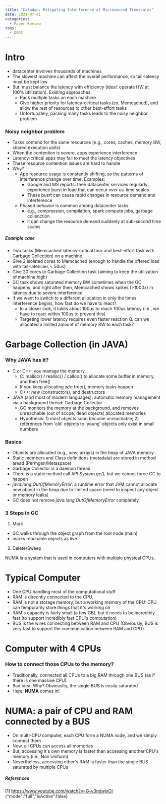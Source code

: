 ```yaml
---
title: "Caladan: Mitigating Interference at Microsecond Timescales"
date: 2021-07-01
categories:
  - Paper Review
tags:
  - OSDI
---
```


# Intro
- datacenter involves thousands of machines 
- The slowest machine can affect the overall performance, so tail-latency must be kept low
- But, must balance the latency with efficiency (ideal: operate HW at 100% utilization). Existing approaches:
  + Pack multiple tasks on each machine
  + Give higher priority for latency-ciritical tasks (ex. Memcached), and allow the rest of resources to other best-effort tasks
  + Unfortunately, packing many tasks leads to the noisy neighbor problem 

### Noisy neighbor problem
- Tasks contend for the same resources (e.g., cores, caches, memory BW, shared execution units)
- When the contention is severe, apps experience interference
- Latency-critical apps may fail to meet the latency objectives
- These resource contention issues are hard to handle 
- Why? 
  + App resource usage is constantly shifting, so the patterns of interference change over time. Examples:
    * Google and MS reports: their datacenter services regularly experience burst in load that can occur over us-time scales
    * These busrt can cause rapid changes in resource demand and interference
  + Phased behavior is common among datacenter tasks 
    * e.g., compression, compilation, spark compute jobs, garbage collenction
    * it can change the resource demand suddenly at sub-second time scales
  
##### Example case 
- Two tasks (Memcached latency-critical task and best-effort task with Garbage Collection) on a machine
- Give 2 isolated cores to Memcached (enough to handle the offered load with tail-latencies < 50us)
- Give 20 cores to Garbage Collection task (aiming to keep the utilization of machine high)
- GC task shows saturated memory BW sometimes when the GC happens, and right after then, Memcached shows spikes (>1000x) in latency due to severe interference 
- If we want to switch to a different allocation in only the times interference begins, how fast do we have to react?
  + In a closer look, it takes about 100us to reach 100us latency (i.e., we have to react within 100us to prevent this)
  + Targeting lower latency requires even faster reaction
Q. can we allocated a limited amount of memory BW to each task?


# Garbage Collection (in JAVA)
### Why JAVA has it?
- C or C++: you manage the memory. 
  + C: malloc() / realloc() / calloc() to allocate some buffer in memory, and then free() 
  + If you keep allocating w/o free(), memory leaks happen
  + C++: *new* (constructors), and destructors
- JAVA (and most of modern languages): automatic memory management via a background thread: Garbage Collector 
  + GC monitors the memory at the background, and removes unreachable (out of scope, dead objects) allocated memories  
  + Hypothesis: 1) most objects soon become unreachable; 2) references from 'old' objects to 'young' objects only exist in small numbers 

### Basics 
- Objects are allocated (e.g., *new*, arrays) in the heap of JAVA memory
- Static members and Class definitions (metadata) are stored in method aread (Permgen/Metaspace)
- Garbage Collector is a daemon thread
- There is a static method call API *System.gc()*, but we cannot force GC to happen
- *java.lang.OutOfMemoryError*: a runtime error that JVM cannot allocate new object in the heap due to limited space (need to inspect any object or memory leaks)
- GC does not remove *java.lang.OutOfMemoryError* completely


### 3 Steps in GC
1) Mark
  - GC walks through the object graph from the root node (main)
  - marks reachable objects as live
2) Delete/Sweep
  






  
  
  
  
  
  
  




NUMA is a system that is used in computers with multiple physical CPUs.

# Typical Computer
- One CPU handling most of the computational stuff
- RAM is direcntly connected to the CPU. 
- RAM is not a storage memory, but a working memory of the CPU: CPU can temporarily store things that it's working on 
- RAM's capacity is fairly small (a few GB), but it needs to be incredibly fast (to support incredibly fast CPU's computation)
- BUS is the wires connecting between RAM and CPU (Obviously, BUS is very fast to support the communication between RAM and CPU)

# Computer with 4 CPUs
### How to connect those CPUs to the memory?
- Traditionally, connected all CPUs to a big RAM through one BUS (as if there is one massive CPU)
- Bad idea. Why? Obviouslty, the single BUS is easily saturated
- Here, **NUMA** comes in!

# NUMA: a pair of CPU and RAM connected by a BUS
- On multi-CPU computer, each CPU form a NUMA node, and we simply connect them
- Now, all CPUs can access all momories
- But, accessing it's own memory is faster than accessing another CPU's memory (i.e., Non Uniform)
- Nevertheless, accessing other's RAM is faster than the single BUS saturated by multiple CPUs


##### References
[1] https://www.youtube.com/watch?v=G-v3ndwixOI
{"mode":"full","isActive":false}
